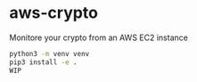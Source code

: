# aws-crypto
Monitore your crypto from an AWS EC2 instance


```bash
python3 -m venv venv
pip3 install -e .
WIP
